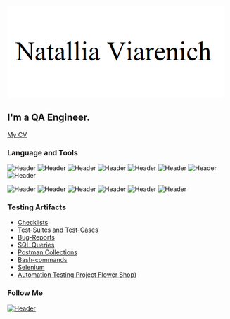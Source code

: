 [![Header](https://github.com/Natallia27/Natallia27/blob/main/1.png)](https://www.linkedin.com/in/natallia-viarenich/)

## I'm a QA Engineer. 

[My CV](https://drive.google.com/file/d/1LP_RmND_gmT36EHhp8Rdd1T2BWxarQzr/view?usp=share_link)

### Language and Tools

![Header](https://img.shields.io/badge/Jira-000000?style=for-the-badge&logo=jira&logoColor=13b1)
![Header](https://img.shields.io/badge/AzureDevops-000000?style=for-the-badge&logo=azuredevops&logoColor=0074d0)
![Header](https://img.shields.io/badge/Trello-000000?style=for-the-badge&logo=trello&logoColor=0074d0)
![Header](https://img.shields.io/badge/YouTrack-000000?style=for-the-badge&logo=youtrack&logoColor=0074d0)
![Header](https://img.shields.io/badge/QASE-000000?style=for-the-badge&logo=qase&logoColor=0074d0)
![Header](https://img.shields.io/badge/Postman-000000?style=for-the-badge&logo=postman&logoColor=f76935)
![Header](https://img.shields.io/badge/DevTools-000000?style=for-the-badge&logo=googlechrome&logoColor=2674f2)
![Header](https://img.shields.io/badge/MySQL-000000?style=for-the-badge&logo=mysql&logoColor=00618a)

![Header](https://img.shields.io/badge/Github-000000?style=for-the-badge&logo=github&logoColor=8cc4d7)
![Header](https://img.shields.io/badge/AndroidStudio-000000?style=for-the-badge&logo=androidstudio&logoColor=3ad07d)
![Header](https://img.shields.io/badge/Fiddler-000000?style=for-the-badge&logo=fiddler&logoColor=8cc4d7)
![Header](https://img.shields.io/badge/CharlesProxy-000000?style=for-the-badge&logo=charlesproxy&logoColor=8cc4d7)
![Header](https://img.shields.io/badge/VirtualBox-000000?style=for-the-badge&logo=virtualbox&logoColor=8cc4d7)
![Header](https://img.shields.io/badge/Selenium/Python-000000?style=for-the-badge&logo=selenium&logoColor=8cc4d7)

### Testing Artifacts

- [Checklists](https://github.com/Natallia27/Checklists)
- [Test-Suites and Test-Cases](https://github.com/Natallia27/Test_Suites_Cases)
- [Bug-Reports](https://github.com/Natallia27/Bug_Reports)
- [SQL Queries](https://github.com/Natallia27/SQL)
- [Postman Collections](https://github.com/Natallia27/Postman)
- [Bash-commands](https://github.com/Natallia27/Bash-commands)
- [Selenium](https://github.com/Natallia27/Selenium)
- [Automation Testing Project Flower Shop](https://github.com/Natallia27/Automation_Testing_Flower_Shop))

### Follow Me

[![Header](https://img.shields.io/badge/Linkedin-000000?style=for-the-badge&logo=linkedin&logoColor=0073b1)](https://www.linkedin.com/in/natallia-viarenich)
